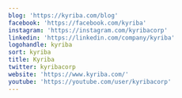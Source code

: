 ```yaml
---
blog: 'https://kyriba.com/blog'
facebook: 'https://facebook.com/kyriba'
instagram: 'https://instagram.com/kyribacorp'
linkedin: 'https://linkedin.com/company/kyriba'
logohandle: kyriba
sort: kyriba
title: Kyriba
twitter: kyribacorp
website: 'https://www.kyriba.com/'
youtube: 'https://youtube.com/user/kyribacorp'
---
```


